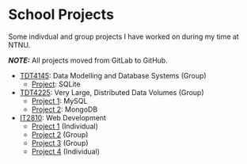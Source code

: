 # School Projects

Some indivdual and group projects I have worked on during my time at NTNU.

**_NOTE:_** All projects moved from GitLab to GitHub.

- [TDT4145](TDT4145): Data Modelling and Database Systems (Group)
  - [Project](TDT4145/databased): SQLite
- [TDT4225](TDT4225): Very Large, Distributed Data Volumes (Group)
  - [Project 1](TDT4225/databased2): MySQL
  - [Project 2](TDT4225/databased3): MongoDB
- [IT2810](IT2810): Web Development
  - [Project 1](IT2810/prosjekt-1) (Individual)
  - [Project 2](IT2810/prosjekt-2) (Group)
  - [Project 3](IT2810/prosjekt-3) (Group)
  - [Project 4](IT2810/prosjekt-4) (Individual)
